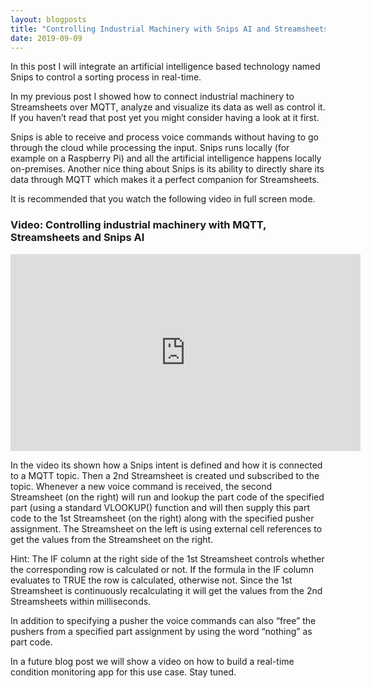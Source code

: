 ```yaml
---
layout: blogposts
title: "Controlling Industrial Machinery with Snips AI and Streamsheets"
date: 2019-09-09
---
```

In this post I will integrate an artificial intelligence based technology named Snips to control a sorting process in real-time.

In my previous post I showed how to connect industrial machinery to Streamsheets over MQTT, analyze and visualize its data as well as control it. If you haven’t read that post yet you might consider having a look at it first.

Snips is able to receive and process voice commands without having to go through the cloud while processing the input. Snips runs locally (for example on a Raspberry Pi) and all the artificial intelligence happens locally on-premises. Another nice thing about Snips is its ability to directly share its data through MQTT which makes it a perfect companion for Streamsheets.

It is recommended that you watch the following video in full screen mode.

### Video: Controlling industrial machinery with MQTT, Streamsheets and Snips AI

<div class="iframe-container">
    <iframe width="560" height="315" src="https://www.youtube.com/embed/Po2UR_7nFD0" frameborder="0" allow="accelerometer; autoplay; encrypted-media; gyroscope; picture-in-picture" allowfullscreen></iframe>
</div>

In the video its shown how a Snips intent is defined and how it is connected to a MQTT topic. Then a 2nd Streamsheet is created und subscribed to the topic. Whenever a new voice command is received, the second Streamsheet (on the right) will run and lookup the part code of the specified part (using a standard VLOOKUP() function and will then supply this part code to the 1st Streamsheet (on the right) along with the specified pusher assignment. The Streamsheet on the left is using external cell references to get the values from the Streamsheet on the right.

Hint: The IF column at the right side of the 1st Streamsheet controls whether the corresponding row is calculated or not. If the formula in the IF column evaluates to TRUE the row is calculated, otherwise not. Since the 1st Streamsheet is continuously recalculating it will get the values from the 2nd Streamsheets within milliseconds.

In addition to specifying a pusher the voice commands can also “free” the pushers from a specified part assignment by using the word “nothing” as part code.

In a future blog post we will show a video on how to build a real-time condition monitoring app for this use case. Stay tuned.